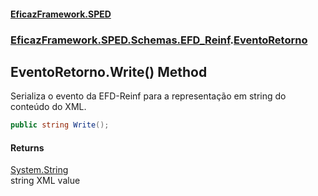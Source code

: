 #### [EficazFramework.SPED](EficazFrameworkSPED.md 'EficazFramework SPED')
### [EficazFramework.SPED.Schemas.EFD_Reinf](EficazFramework.SPED.Schemas.EFD_Reinf.md 'EficazFramework.SPED.Schemas.EFD_Reinf').[EventoRetorno](EficazFramework.SPED.Schemas.EFD_Reinf/EventoRetorno.md 'EficazFramework.SPED.Schemas.EFD_Reinf.EventoRetorno')

## EventoRetorno.Write() Method

Serializa o evento da EFD-Reinf para a representação em string do conteúdo do XML.

```csharp
public string Write();
```

#### Returns
[System.String](https://docs.microsoft.com/en-us/dotnet/api/System.String 'System.String')  
string XML value